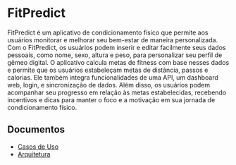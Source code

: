 # FitPredict

FitPredict é um aplicativo de condicionamento físico que permite aos usuários monitorar e melhorar seu bem-estar de maneira personalizada. Com o FitPredict, os usuários podem inserir e editar facilmente seus dados pessoais, como nome, sexo, altura e peso, para personalizar seu perfil de gêmeo digital. O aplicativo calcula metas de fitness com base nesses dados e permite que os usuários estabeleçam metas de distância, passos e calorias. Ele também integra funcionalidades de uma API, um dashboard web, login, e sincronização de dados. Além disso, os usuários podem acompanhar seu progresso em relação às metas estabelecidas, recebendo incentivos e dicas para manter o foco e a motivação em sua jornada de condicionamento físico.

## Documentos

- [Casos de Uso](casos-de-uso.md)
- [Arquitetura](arquitetura.md)
